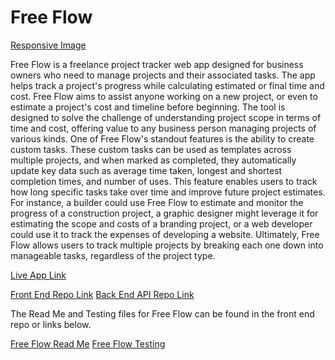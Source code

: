 # Free Flow

[Responsive Image](/docmedia/responsive.png)

Free Flow is a freelance project tracker web app designed for business owners who need to manage projects and their associated tasks.
The app helps track a project's progress while calculating estimated or final time and cost. Free Flow aims to assist anyone working on a new project, or even to estimate a project's cost and timeline before beginning. The tool is designed to solve the challenge of understanding project scope in terms of time and cost, offering value to any business person managing projects of various kinds.
One of Free Flow's standout features is the ability to create custom tasks. These custom tasks can be used as templates across multiple projects, and when marked as completed, they automatically update key data such as average time taken, longest and shortest completion times, and number of uses. This feature enables users to track how long specific tasks take over time and improve future project estimates.
For instance, a builder could use Free Flow to estimate and monitor the progress of a construction project, a graphic designer might leverage it for estimating the scope and costs of a branding project, or a web developer could use it to track the expenses of developing a website.
Ultimately, Free Flow allows users to track multiple projects by breaking each one down into manageable tasks, regardless of the project type.

[Live App Link](https://freeflow-app-3695609defd0.herokuapp.com/)

[Front End Repo Link](https://github.com/KyleMardell/freeflow-app)
[Back End API Repo Link](https://github.com/KyleMardell/freeflow-api)

The Read Me and Testing files for Free Flow can be found in the front end repo or links below.

[Free Flow Read Me](https://github.com/KyleMardell/freeflow-app/blob/main/README.md)
[Free Flow Testing](https://github.com/KyleMardell/freeflow-app/blob/main/TESTING.md)
